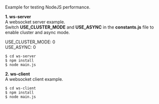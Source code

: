 Example for testing NodeJS performance.<br />

**1. ws-server**<br />
A websocket server example.<br />
Switch **USE_CLUSTER_MODE** and **USE_ASYNC** in the **constants.js** file to enable cluster and async mode.<br />

USE_CLUSTER_MODE: 0<br />
USE_ASYNC: 0<br />

```
$ cd ws-server
$ npm install
$ node main.js
```

**2. ws-client**<br />
A websocket client example.<br />

```
$ cd ws-client
$ npm install
$ node main.js
````